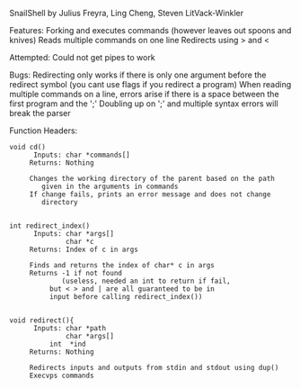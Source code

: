 SnailShell
by Julius Freyra, Ling Cheng, Steven LitVack-Winkler

Features:
	Forking and executes commands (however leaves out spoons and knives)
	Reads multiple commands on one line
	Redirects using > and <

Attempted:
	Could not get pipes to work

Bugs:
	Redirecting only works if there is only one argument before the
		redirect symbol (you cant use flags if you redirect a program)
	When reading multiple commands on a line, errors arise if there is a
	     	space between the first program and the ';'
	Doubling up on ';' and multiple syntax errors will break the parser

Function Headers:

	void cd()
	      Inputs: char *commands[]
	     Returns: Nothing

	     Changes the working directory of the parent based on the path
	     	given in the arguments in commands
	     If change fails, prints an error message and does not change
	     	directory


	int redirect_index()
	      Inputs: char *args[]
	      	      char *c
	     Returns: Index of c in args

	     Finds and returns the index of char* c in args
	     Returns -1 if not found
	     	     (useless, needed an int to return if fail,
		      but < > and | are all guaranteed to be in
		      input before calling redirect_index())


	void redirect(){
	      Inputs: char *path
	      	      char *args[]
		      int  *ind
	     Returns: Nothing

	     Redirects inputs and outputs from stdin and stdout using dup()
	     Execvps commands
	     